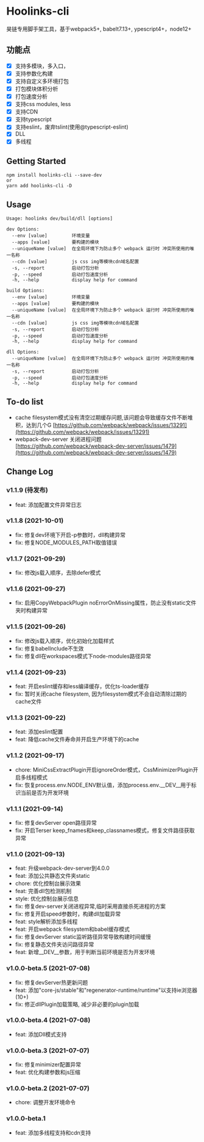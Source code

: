 # Hoolinks-cli

昊链专用脚手架工具，基于webpack5+, babelt7.13+, ypescript4+，node12+

## 功能点

- [x] 支持多模块，多入口，
- [x] 支持参数化构建
- [x] 支持自定义多环境打包
- [x] 打包模块体积分析
- [x] 打包速度分析
- [x] 支持css modules, less
- [x] 支持CDN
- [x] 支持typescript
- [x] 支持eslint，废弃tslint(使用@typescript-eslint)
- [x] DLL
- [x] 多线程

## Getting Started

``` console
npm install hoolinks-cli --save-dev
or
yarn add hoolinks-cli -D
```

## Usage

```console
Usage: hoolinks dev/build/dll [options]

dev Options:
  --env [value]         环境变量
  --apps [value]        要构建的模块
  --uniqueName [value]  在全局环境下为防止多个 webpack 运行时 冲突所使用的唯一名称
  --cdn [value]         js css img等模块cdn域名配置
  -s, --report          启动打包分析
  -p, --speed           启动打包速度分析
  -h, --help            display help for command

build Options:
  --env [value]         环境变量
  --apps [value]        要构建的模块
  --uniqueName [value]  在全局环境下为防止多个 webpack 运行时 冲突所使用的唯一名称
  --cdn [value]         js css img等模块cdn域名配置
  -s, --report          启动打包分析
  -p, --speed           启动打包速度分析
  -h, --help            display help for command

dll Options:
  --uniqueName [value]  在全局环境下为防止多个 webpack 运行时 冲突所使用的唯一名称
  -s, --report          启动打包分析
  -p, --speed           启动打包速度分析
  -h, --help            display help for command

```

## To-do list

- cache filesystem模式没有清空过期缓存问题,该问题会导致缓存文件不断堆积，达到几个G [https://github.com/webpack/webpack/issues/13291](https://github.com/webpack/webpack/issues/13291)
- webpack-dev-server 关闭进程问题 [https://github.com/webpack/webpack-dev-server/issues/1479](https://github.com/webpack/webpack-dev-server/issues/1479)

## Change Log

### v1.1.9 (待发布)

- feat: 添加配置文件异常日志

### v1.1.8 (2021-10-01)

- fix: 修复dev环境下开启-p参数时，dll构建异常
- fix: 修复NODE_MODULES_PATH取值错误

### v1.1.7 (2021-09-29)

- fix: 修改js载入顺序，去除defer模式

### v1.1.6 (2021-09-27)

- fix: 启用CopyWebpackPlugin noErrorOnMissing属性，防止没有static文件夹时构建异常

### v1.1.5 (2021-09-26)

- fix: 修改js载入顺序，优化初始化加载样式
- fix: 修复babelInclude不生效
- fix: 修复dll在workspaces模式下node-modules路径异常

### v1.1.4 (2021-09-23)

- feat: 开启eslint缓存和less编译缓存，优化ts-loader缓存
- fix: 暂时关闭cache filesystem, 因为filesystem模式不会自动清除过期的cache文件

### v1.1.3 (2021-09-22)

- feat: 添加eslint配置
- feat: 降低cache文件寿命并开启生产环境下的cache

### v1.1.2 (2021-09-17)

- chore: MiniCssExtractPlugin开启ignoreOrder模式，CssMinimizerPlugin开启多线程模式
- fix: 恢复process.env.NODE_ENV默认值，添加process.env.__DEV__用于标识当前是否为开发环境

### v1.1.1 (2021-09-14)

- fix: 修复devServer open路径异常
- fix: 开启Terser keep_fnames和keep_classnames模式，修复文件路径获取异常

### v1.1.0 (2021-09-13)

- feat: 升级webpack-dev-server到4.0.0
- feat: 添加公共静态文件夹static
- chore: 优化控制台展示效果
- feat: 完善dll包检测机制
- style: 优化控制台展示信息
- fix: 修复dev-server关闭进程异常,临时采用直接杀死进程的方案
- fix: 修复开启speed参数时，构建dll加载异常
- feat: style解析添加多线程
- feat: 开启webpack filesystem和babel缓存模式
- fix: 修复devServer static监听路径异常导致构建时间缓慢
- fix: 修复静态文件夹访问路径异常
- feat: 新增__DEV__参数，用于判断当前环境是否为开发环境

### v1.0.0-beta.5 (2021-07-08)

- fix: 修复devServer热更新问题
- feat: 添加"core-js/stable"和"regenerator-runtime/runtime"以支持ie浏览器(10+)
- fix: 修正dllPlugin加载策略, 减少非必要的plugin加载

### v1.0.0-beta.4 (2021-07-08)

- feat: 添加Dll模式支持

### v1.0.0-beta.3 (2021-07-07)

- fix: 修复minimizer配置异常
- feat: 优化构建参数和js压缩

### v1.0.0-beta.2 (2021-07-07)

- chore: 调整开发环境命令

### v1.0.0-beta.1

- feat: 添加多线程支持和cdn支持

